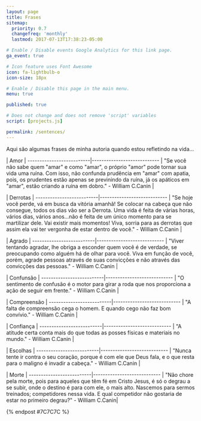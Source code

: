 ```yaml
---
layout: page
title: Frases
sitemap:
  priority: 0.7
  changefreq: 'monthly'
  lastmod: 2017-07-13T17:38:23-05:00

# Enable / Disable events Google Analytics for this link page.
ga_event: true

# Icon feature uses Font Awesome
icon: fa-lightbulb-o
icon-size: 18px

# Enable / Disable this page in the main menu.
menu: true

published: true

# Does not change and does not remove 'script' variables
script: [projects.js]

permalink: /sentences/
---
```


Aqui são algumas frases de minha autoria quando estou refletindo na vida...

| Amor |
--------------------------|----------------------------
| "Se você não sabe quem "amar" e como "amar", o próprio "amor" pode tornar sua vida uma ruína. Com isso, não confunda prudência em "amar" com apatia, pois, os prudentes estão apenas se previnindo da ruína, já os apáticos em "amar", estão criando a ruína em dobro.﻿" - William C.Canin |

| Derrotas |
--------------------------|----------------------------
| "Se hoje você perde, vá em busca da vitória amanhã! Se colocar na cabeça que não consegue, todos os dias vão ser a Derrota. Uma vida é feita de várias horas, vários dias, vários anos...não é feita de um único momento para se martilizar dele. Vai existir mais momentos! Viva, sorria para as derrotas que assim ela vai ter vergonha de estar dentro de você.﻿" - William C.Canin |

| Agrado |
--------------------------|----------------------------
| "Viver tentando agradar, lhe obriga a esconder quem você é de verdade, se preocupando como alguém há de olhar para você. Viva em função de você, porém, agrade pessoas através de suas convicções e não através das convicções das pessoas." - William C.Canin |

| Confunsão |
--------------------------|----------------------------
| "O sentimento de confusão é o motor para girar a roda que nos proporciona a ação de seguir em frente." - William C.Canin |

| Compreensão |
--------------------------|----------------------------
| "A falta de compreensão cega o homem. E quando cego não faz bom convívio." - William C.Canin |

| Confiança |
--------------------------|----------------------------
| "A atitude certa conta mais do que todas as posses físicas e materiais no mundo." - William C.Canin |

| Escolhas |
--------------------------|----------------------------
| "Nunca tente ir contra o seu coração, porque é com ele que Deus fala, e o que resta para o maligno é invadir a cabeça." - William C.Canin |

| Morte |
--------------------------|----------------------------
| "Não chore pela morte, pois para aqueles que têm fé em Cristo Jesus, é só o degrau a se subir, onde o destino é para com ele, o mais alto. Nascemos para sermos treinados; competidores nessa vida. E qual competidor não gostaria de estar no primeiro degrau?" - William C.Canin|



{% endpost #7C7C7C %}